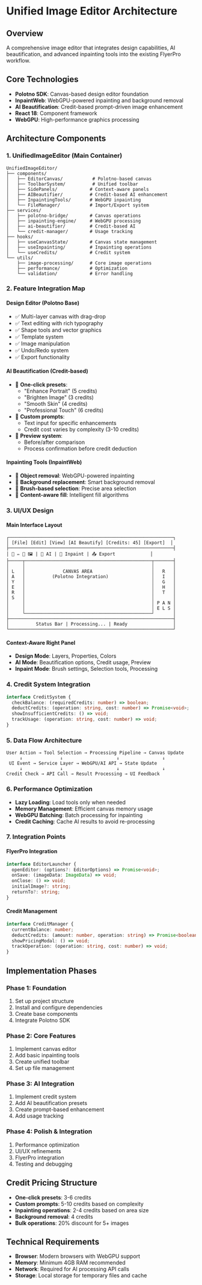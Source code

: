 # Unified Image Editor Architecture

## Overview
A comprehensive image editor that integrates design capabilities, AI beautification, and advanced inpainting tools into the existing FlyerPro workflow.

## Core Technologies
- **Polotno SDK**: Canvas-based design editor foundation
- **InpaintWeb**: WebGPU-powered inpainting and background removal
- **AI Beautification**: Credit-based prompt-driven image enhancement
- **React 18**: Component framework
- **WebGPU**: High-performance graphics processing

## Architecture Components

### 1. UnifiedImageEditor (Main Container)
```
UnifiedImageEditor/
├── components/
│   ├── EditorCanvas/           # Polotno-based canvas
│   ├── ToolbarSystem/          # Unified toolbar
│   ├── SidePanels/            # Context-aware panels
│   ├── AIBeautifier/          # Credit-based AI enhancement
│   ├── InpaintingTools/       # WebGPU inpainting
│   └── FileManager/           # Import/Export system
├── services/
│   ├── polotno-bridge/        # Canvas operations
│   ├── inpainting-engine/     # WebGPU processing
│   ├── ai-beautifier/         # Credit-based AI
│   └── credit-manager/        # Usage tracking
├── hooks/
│   ├── useCanvasState/        # Canvas state management
│   ├── useInpainting/         # Inpainting operations
│   └── useCredits/            # Credit system
└── utils/
    ├── image-processing/      # Core image operations
    ├── performance/           # Optimization
    └── validation/            # Error handling
```

### 2. Feature Integration Map

#### Design Editor (Polotno Base)
- ✅ Multi-layer canvas with drag-drop
- ✅ Text editing with rich typography
- ✅ Shape tools and vector graphics
- ✅ Template system
- ✅ Image manipulation
- ✅ Undo/Redo system
- ✅ Export functionality

#### AI Beautification (Credit-based)
- 🎯 **One-click presets**:
  - "Enhance Portrait" (5 credits)
  - "Brighten Image" (3 credits)
  - "Smooth Skin" (4 credits)
  - "Professional Touch" (6 credits)
- 🎯 **Custom prompts**:
  - Text input for specific enhancements
  - Credit cost varies by complexity (3-10 credits)
- 🎯 **Preview system**:
  - Before/after comparison
  - Process confirmation before credit deduction

#### Inpainting Tools (InpaintWeb)
- 🎯 **Object removal**: WebGPU-powered inpainting
- 🎯 **Background replacement**: Smart background removal
- 🎯 **Brush-based selection**: Precise area selection
- 🎯 **Content-aware fill**: Intelligent fill algorithms

### 3. UI/UX Design

#### Main Interface Layout
```
┌─────────────────────────────────────────────────────────────┐
│ [File] [Edit] [View] [AI Beautify] [Credits: 45] [Export]  │
├─────────────────────────────────────────────────────────────┤
│ 📐 ✏️ 🎨 🖼️ | 🤖 AI | 🎯 Inpaint | 📤 Export             │
├─────┬───────────────────────────────────────────────┬───────┤
│     │                                               │       │
│ L   │              CANVAS AREA                      │   R   │
│ A   │          (Polotno Integration)                │   I   │
│ Y   │                                               │   G   │
│ E   │                                               │   H   │
│ R   │                                               │   T   │
│ S   │                                               │       │
│     │                                               │ P A N │
│     │                                               │ E L S │
│     └───────────────────────────────────────────────┘       │
├─────────────────────────────────────────────────────────────┤
│          Status Bar | Processing... | Ready                 │
└─────────────────────────────────────────────────────────────┘
```

#### Context-Aware Right Panel
- **Design Mode**: Layers, Properties, Colors
- **AI Mode**: Beautification options, Credit usage, Preview
- **Inpaint Mode**: Brush settings, Selection tools, Processing

### 4. Credit System Integration
```typescript
interface CreditSystem {
  checkBalance: (requiredCredits: number) => boolean;
  deductCredits: (operation: string, cost: number) => Promise<void>;
  showInsufficientCredits: () => void;
  trackUsage: (operation: string, cost: number) => void;
}
```

### 5. Data Flow Architecture
```
User Action → Tool Selection → Processing Pipeline → Canvas Update
     ↓              ↓                    ↓                ↓
 UI Event → Service Layer → WebGPU/AI API → State Update
     ↓              ↓                    ↓                ↓
Credit Check → API Call → Result Processing → UI Feedback
```

### 6. Performance Optimization
- **Lazy Loading**: Load tools only when needed
- **Memory Management**: Efficient canvas memory usage
- **WebGPU Batching**: Batch processing for inpainting
- **Credit Caching**: Cache AI results to avoid re-processing

### 7. Integration Points

#### FlyerPro Integration
```typescript
interface EditorLauncher {
  openEditor: (options?: EditorOptions) => Promise<void>;
  onSave: (imageData: ImageData) => void;
  onClose: () => void;
  initialImage?: string;
  returnTo?: string;
}
```

#### Credit Management
```typescript
interface CreditManager {
  currentBalance: number;
  deductCredits: (amount: number, operation: string) => Promise<boolean>;
  showPricingModal: () => void;
  trackOperation: (operation: string, cost: number) => void;
}
```

## Implementation Phases

### Phase 1: Foundation
1. Set up project structure
2. Install and configure dependencies
3. Create base components
4. Integrate Polotno SDK

### Phase 2: Core Features
1. Implement canvas editor
2. Add basic inpainting tools
3. Create unified toolbar
4. Set up file management

### Phase 3: AI Integration
1. Implement credit system
2. Add AI beautification presets
3. Create prompt-based enhancement
4. Add usage tracking

### Phase 4: Polish & Integration
1. Performance optimization
2. UI/UX refinements
3. FlyerPro integration
4. Testing and debugging

## Credit Pricing Structure
- **One-click presets**: 3-6 credits
- **Custom prompts**: 5-10 credits based on complexity
- **Inpainting operations**: 2-4 credits based on area size
- **Background removal**: 4 credits
- **Bulk operations**: 20% discount for 5+ images

## Technical Requirements
- **Browser**: Modern browsers with WebGPU support
- **Memory**: Minimum 4GB RAM recommended
- **Network**: Required for AI processing API calls
- **Storage**: Local storage for temporary files and cache